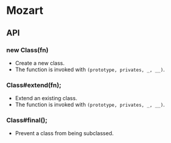 Mozart
======

## API

### new Class(fn)

- Create a new class.
- The function is invoked with `(prototype, privates, _, __)`.

### Class#extend(fn);

- Extend an existing class.
- The function is invoked with `(prototype, privates, _, __)`.

### Class#final();

- Prevent a class from being subclassed.

